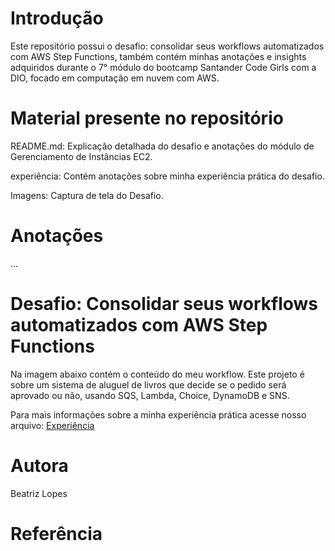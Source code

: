 # Introdução

Este repositório possui o desafio: consolidar seus workflows automatizados com AWS Step Functions, também contém minhas anotações e insights adquiridos durante o 7° módulo do bootcamp Santander Code Girls com a DIO, focado em computação em nuvem com AWS.

# Material presente no repositório

README.md: Explicação detalhada do desafio e anotações do módulo de Gerenciamento de Instâncias EC2.

experiência: Contém anotações sobre minha experiência prática do desafio.

Imagens: Captura de tela do Desafio.

# Anotações

...

# Desafio: Consolidar seus workflows automatizados com AWS Step Functions

Na imagem abaixo contém o conteúdo do meu workflow. Este projeto é sobre um sistema de aluguel de livros que decide se o pedido será aprovado ou não, usando SQS, Lambda, Choice, DynamoDB e SNS.


Para mais informações sobre a minha experiência prática acesse nosso arquivo: [Experiência](https://github.com/beatrizzlopes/AWS-Step-functions-Bootcamp/blob/main/Experi%C3%AAncia)

# Autora
Beatriz Lopes

# Referência
